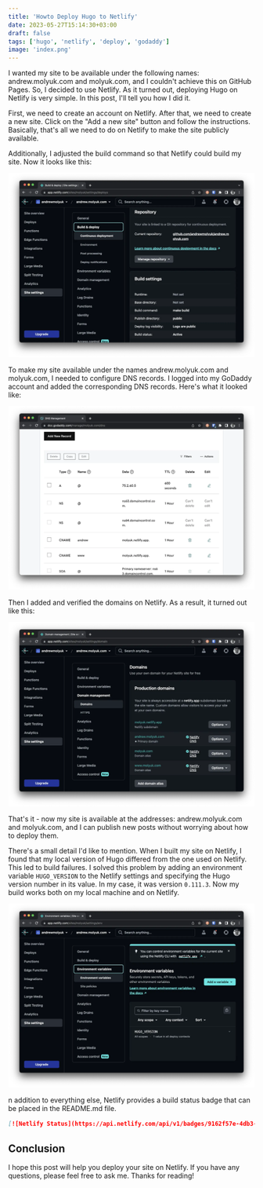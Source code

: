 ```yaml
---
title: 'Howto Deploy Hugo to Netlify'
date: 2023-05-27T15:14:30+03:00
draft: false
tags: ['hugo', 'netlify', 'deploy', 'godaddy']
image: 'index.png'
---
```


I wanted my site to be available under the following names: andrew.molyuk.com and molyuk.com, and I couldn't achieve
this on GitHub Pages. So, I decided to use Netlify. As it turned out, deploying Hugo on Netlify is very simple. In this
post, I'll tell you how I did it.

First, we need to create an account on Netlify. After that, we need to create a new site. Click on the "Add a new site"
button and follow the instructions. Basically, that's all we need to do on Netlify to make the site publicly available.

<!--more-->

Additionally, I adjusted the build command so that Netlify could build my site. Now it looks like this:

![netlify-repository.webp](netlify-repository.webp)

To make my site available under the names andrew.molyuk.com and molyuk.com, I needed to configure DNS records. I logged
into my GoDaddy account and added the corresponding DNS records. Here's what it looked like:

![netlify-godaddy.webp](netlify-godaddy.webp)

Then I added and verified the domains on Netlify. As a result, it turned out like this:

![netlify-domains.webp](netlify-domains.webp)

That's it - now my site is available at the addresses: andrew.molyuk.com and molyuk.com, and I can publish new posts
without worrying about how to deploy them.

There's a small detail I'd like to mention. When I built my site on Netlify, I found that my local version of Hugo
differed from the one used on Netlify. This led to build failures. I solved this problem by adding an environment
variable `HUGO_VERSION` to the Netlify settings and specifying the Hugo version number in its value. In my case, it was
version `0.111.3`. Now my build works both on my local machine and on Netlify.

![netlify-hugo.webp](netlify-hugo.webp)

n addition to everything else, Netlify provides a build status badge that can be placed in the README.md file.

```markdown
[![Netlify Status](https://api.netlify.com/api/v1/badges/9162f57e-4db3-4360-b350-e31ad5e85cb6/deploy-status)](https://app.netlify.com/sites/molyuk/deploys)
```

## Conclusion

I hope this post will help you deploy your site on Netlify. If you have any questions, please feel free to ask me.
Thanks for reading!
